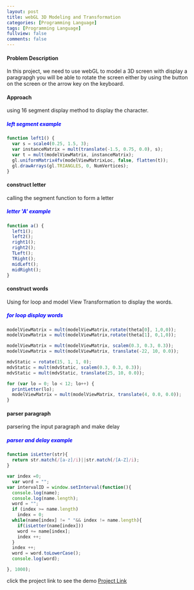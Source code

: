 ```yaml
---
layout: post
title: webGL 3D Modeling and Transformation
categories: [Programming Language]
tags: [Programming Language]
fullview: false
comments: false
---
```


#### Problem Description
In this project, we need to use webGL to model a 3D screen with display a paragrapgh you will be able to rotate the screen either by using the button on the screen or the arrow key on the keyboard.

#### Approach
using 16 segment display method to display the character.

##### <span style="color:blue">left segment example </span>
```JavaScript
function left1() {
  var s = scale4(0.25, 1.5, 3);
  var instanceMatrix = mult(translate(-1.5, 0.75, 0.0), s);
  var t = mult(modelViewMatrix, instanceMatrix);
  gl.uniformMatrix4fv(modelViewMatrixLoc, false, flatten(t));
  gl.drawArrays(gl.TRIANGLES, 0, NumVertices);
}
```
#### construct letter
calling the segment function to form a letter
##### <span style="color:blue">letter 'A' example </span>
```JavaScript
function a() {
  left1();
  left2();
  right1();
  right2();
  TLeft();
  TRight();
  midLeft();
  midRight();
}
```
#### construct words
Using for loop and model View Transformation to display the words.

##### <span style="color:blue">for loop display words </span>
```JavaScript
modelViewMatrix = mult(modelViewMatrix,rotate(theta[0], 1,0,0));
modelViewMatrix = mult(modelViewMatrix,rotate(theta[1], 0,1,0));

modelViewMatrix = mult(modelViewMatrix, scalem(0.3, 0.3, 0.3));
modelViewMatrix = mult(modelViewMatrix, translate(-22, 10, 0.0));

mdvStatic = rotate(15, 1, 1, 0);
mdvStatic = mult(mdvStatic, scalem(0.3, 0.3, 0.3));
mdvStatic = mult(mdvStatic, translate(25, 10, 0.0));

for (var lo = 0; lo < 12; lo++) {
  printLetter(lo);
  modelViewMatrix = mult(modelViewMatrix, translate(4, 0.0, 0.0));
}
```
#### parser paragraph
parsering the input paragraph and make delay
##### <span style="color:blue">parser and delay example </span>
```JavaScript
function isLetter(str){
  return str.match(/[a-z]/i)||str.match(/[A-Z]/i);
}

var index =0;
  var word = "";
var intervalID = window.setInterval(function(){
  console.log(name);
  console.log(name.length);
  word = "";
  if (index >= name.length)
    index = 0;
  while(name[index] != " "&& index != name.length){
    if(isLetter(name[index]))
    word += name[index];
    index ++;
  }
  index ++;
  word = word.toLowerCase();
  console.log(word);

}, 1000);
```
click the project link to see the demo
[Project Link](https://scao7.github.io/cs435/project3/modeling.html)
